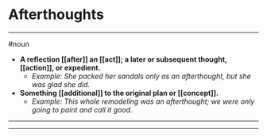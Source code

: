 # Afterthoughts
---
#noun
- **A reflection [[after]] an [[act]]; a later or subsequent thought, [[action]], or expedient.**
	- _Example: She packed her sandals only as an afterthought, but she was glad she did._
- **Something [[additional]] to the original plan or [[concept]].**
	- _Example: This whole remodeling was an afterthought; we were only going to paint and call it good._
---
---
